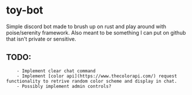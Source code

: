 # toy-bot
Simple discord bot made to brush up on rust and play around with poise/serenity framework.
Also meant to be something I can put on github that isn't private or sensitive.

## TODO:
```
    - Implement clear chat command
    - Implement [color api](https://www.thecolorapi.com/) request functionality to retrive random color scheme and display in chat.
    - Possibly implement admin controls?
```

